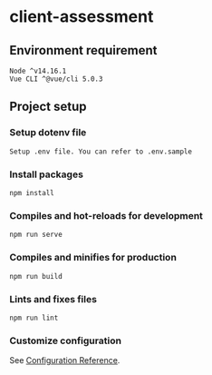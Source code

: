 # client-assessment

## Environment requirement
```
Node ^v14.16.1
Vue CLI ^@vue/cli 5.0.3
```

## Project setup
### Setup dotenv file
```
Setup .env file. You can refer to .env.sample
```

### Install packages
```
npm install
```

### Compiles and hot-reloads for development
```
npm run serve
```

### Compiles and minifies for production
```
npm run build
```

### Lints and fixes files
```
npm run lint
```

### Customize configuration
See [Configuration Reference](https://cli.vuejs.org/config/).
